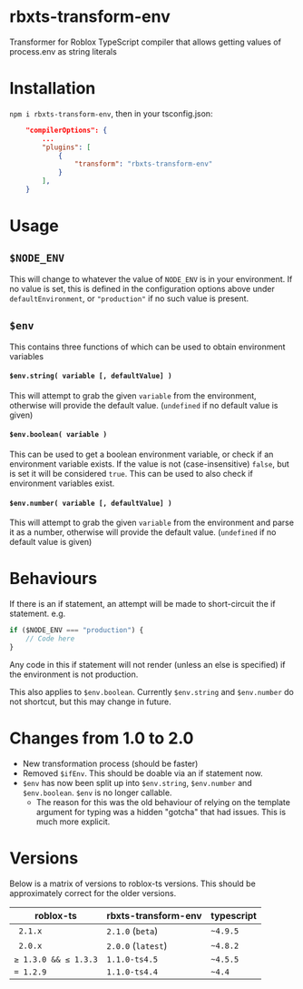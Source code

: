 # rbxts-transform-env

Transformer for Roblox TypeScript compiler that allows getting values of process.env as string literals

# Installation

`npm i rbxts-transform-env`, then in your tsconfig.json:

```json
    "compilerOptions": {
        ...
        "plugins": [
            {
                "transform": "rbxts-transform-env"
            }
        ],
    }
```

# Usage

## `$NODE_ENV`

This will change to whatever the value of `NODE_ENV` is in your environment. If no value is set, this is defined in the configuration options above under `defaultEnvironment`, or `"production"` if no such value is present.

## `$env`

This contains three functions of which can be used to obtain environment variables

#### `$env.string( variable [, defaultValue] )`

This will attempt to grab the given `variable` from the environment, otherwise will provide the default value. (`undefined` if no default value is given)

#### `$env.boolean( variable )`

This can be used to get a boolean environment variable, or check if an environment variable exists.
If the value is not (case-insensitive) `false`, but is set it will be considered `true`. This can be used to also check if environment variables exist.

#### `$env.number( variable [, defaultValue] )`

This will attempt to grab the given `variable` from the environment and parse it as a number, otherwise will provide the default value. (`undefined` if no default value is given)

# Behaviours

If there is an if statement, an attempt will be made to short-circuit the if statement. e.g.

```ts
if ($NODE_ENV === "production") {
	// Code here
}
```

Any code in this if statement will not render (unless an else is specified) if the environment is not production.

This also applies to `$env.boolean`. Currently `$env.string` and `$env.number` do not shortcut, but this may change in future.

# Changes from 1.0 to 2.0

-   New transformation process (should be faster)
-   Removed `$ifEnv`. This should be doable via an if statement now.
-   `$env` has now been split up into `$env.string`, `$env.number` and `$env.boolean`. `$env` is no longer callable.
    -   The reason for this was the old behaviour of relying on the template argument for typing was a hidden "gotcha" that had issues. This is much more explicit.

# Versions

Below is a matrix of versions to roblox-ts versions. This should be approximately correct for the older versions.

| roblox-ts            | rbxts-transform-env | typescript |
| -------------------- | ------------------- | ---------- |
| ` 2.1.x`             | `2.1.0` (`beta`)    | `~4.9.5`   |
| ` 2.0.x`             | `2.0.0` (`latest`)  | `~4.8.2`   |
| `≥ 1.3.0 && ≤ 1.3.3` | `1.1.0-ts4.5`       | `~4.5.5`   |
| `= 1.2.9`            | `1.1.0-ts4.4`       | `~4.4`     |
